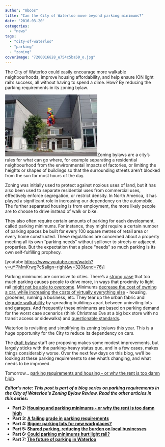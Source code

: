 ```yaml
---
author: "mboos"
title: "Can the City of Waterloo move beyond parking minimums?"
date: "2016-03-20"
categories: 
  - "news"
tags: 
  - "city-of-waterloo"
  - "parking"
  - "zoning"
coverImage: "7200016828_e754c5ba50_o.jpg"
---
```


The City of Waterloo could easily encourage more walkable neighbourhoods, improve housing affordability, and help ensure ION light rail’s success, all without having to spend a dime. How? By reducing the parking requirements in its zoning bylaw.<!--more-->

![Copyright temirov1960/Wikimapia, licensed under CC-BY-SA](/images/macefieldhouse-300x201.jpg "Copyright temirov1960/Wikimapia, licensed under CC-BY-SA")Zoning bylaws are a city’s rules for what can go where, for example separating a residential neighbourhood from the environmental impacts of factories, or limiting the heights or shapes of buildings so that the surrounding streets aren’t blocked from the sun for most hours of the day.

Zoning was initially used to protect against noxious uses of land, but it has also been used to separate residential uses from commercial uses, effectively enforce segregation, or restrict density. In North America, it has played a significant role in increasing our dependency on the automobile. The further separated housing is from employment, the more likely people are to choose to drive instead of walk or bike.

They also often require certain amounts of parking for each development, called parking minimums. For instance, they might require a certain number of parking spaces be built for every 100 square metres of retail area or every home constructed. These regulations are concerned about a property meeting all its own “parking needs” without spillover to streets or adjacent properties. But the expectation that a place “needs” so much parking is its own self-fulfilling prophecy.

\[youtube https://www.youtube.com/watch?v=uYPMmKrwgPc&align=right&w=320&end=76\]

Parking minimums are corrosive to cities. There’s a [strong case](https://www.citylab.com/commute/2016/01/the-strongest-case-yet-that-excessive-parking-causes-more-driving/423663/) that too much parking causes people to drive more, in ways that proximity to light rail [might not be able to overcome](https://docs.trb.org/prp/13-5164.pdf). Minimums [decrease the cost of owning a car, while increasing the costs of virtually everything else](https://www.washingtonpost.com/news/in-theory/wp/2016/03/03/how-parking-requirements-hurt-the-poor/) - housing, groceries, running a business, etc. They tear up the urban fabric and [degrade walkability](https://streetsmart.dmagazine.com/2015/04/10/pedestrian-propulsion/) by spreading buildings apart between uninviting lots and garages. And frequently these minimums are based on parking demand for the worst case scenarios (think Christmas Eve at a big box store with no transit access or sidewalks) and [questionable standards](https://shoup.bol.ucla.edu/Trouble.pdf#page=3).

Waterloo is revisiting and simplifying its zoning bylaws this year. This is a huge opportunity for the City to reduce its dependency on cars.

The [draft bylaw](https://www.waterloo.ca/en/business/zoningreview.asp) staff are proposing makes some modest improvements, but largely sticks with the parking-heavy status quo, and in a few cases, makes things considerably worse. Over the next few days on this blog, we’ll be looking at these parking requirements to see what’s changing, and what needs to be improved.

Tomorrow… [parking requirements and housing - or why the rent is too damn high](/blog/2016/03/21/housing-and-parking-minimums-or-why-the-rent-is-too-damn-high/).

**_Editor's note: This post is part of a blog series on parking requirements in the City of Waterloo's Zoning Bylaw Review. Read the other articles in this series:_**

- **Part 2: [Housing and parking minimums - or why the rent is too damn high](/blog/2016/03/21/housing-and-parking-minimums-or-why-the-rent-is-too-damn-high/)**
- ****Part 3: [A failing grade in parking requirements](/blog/2016/03/22/a-failing-grade-in-parking-requirements/)****
- **Part 4: [Bigger parking lots for new workplaces?](/blog/2016/03/23/bigger-parking-lots-for-new-workplaces/)**
- **Part 5: [Shared parking, reducing the burden on local businesses](/blog/2016/03/24/shared-parking-reducing-the-burden-on-local-businesses/)**
- ****Part 6: [Could parking minimums hurt light rail?](/blog/2016/03/28/could-parking-minimums-hurt-light-rail/)****
- **Part 7: [The future of parking in Waterloo](/blog/2016/03/29/the-future-of-parking-in-waterloo/)**
